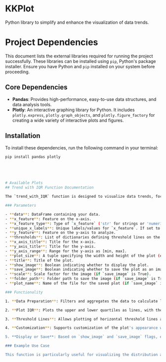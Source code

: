 # KKPlot
Python library to simplify and enhance the visualization of data trends.

# Project Dependencies

This document lists the external libraries required for running the project successfully. These libraries can be installed using `pip`, Python's package installer. Ensure you have Python and `pip` installed on your system before proceeding.

## Core Dependencies

- **Pandas**: Provides high-performance, easy-to-use data structures, and data analysis tools.
- **Plotly**: An interactive graphing library for Python. It includes `plotly.express`, `plotly.graph_objects`, and `plotly.figure_factory` for creating a wide variety of interactive plots and figures.

## Installation

To install these dependencies, run the following command in your terminal:

```bash
pip install pandas plotly





# Available Plots
## Trend with IQR Function Documentation

The `trend_with_IQR` function is designed to visualize data trends, focusing on the Interquartile Range (IQR) across different values of a specified feature. It leverages Plotly for plotting and offers customizable parameters for detailed visualization.

### Parameters

- **data**: DataFrame containing your data.
- **x_feature**: Feature on the x-axis.
- **x_feature_type**: Type of `x_feature` ('str' for strings or 'numeric' for numerical values).
- **unique_x_labels**: Unique labels/values for `x_feature`. If set to 'auto', unique values are automatically determined.
- **y_feature**: Feature on the y-axis to analyze.
- **thresholds**: List of dictionaries defining threshold lines on the plot with keys 'y' (threshold value), 'name' (label), 'line_color', 'line_dash', and 'line_width'. False to avoid plotting threshold lines
- **x_axis_title**: Title for the x-axis.
- **y_axis_title**: Title for the y-axis.
- **y_axis_range**: Range for the y-axis as [min, max].
- **plot_size**: A tuple specifying the width and height of the plot (e.g., (800, 500)).
- **title**: Title of the plot.
- **show_image**: Boolean indicating whether to display the plot.
- **save_image**: Boolean indicating whether to save the plot as an image file.
- **scale**: Scale factor for the image (if `save_image` is True).
- **folder_path**: Folder path to save the image (if `save_image` is True).
- **plot_name**: Name of the file for the saved plot (if `save_image` is True).

### Functionality

1. **Data Preparation**: Filters and aggregates the data to calculate lower quartile, median, and upper quartile values for each unique label/value of `x_feature`.

2. **Plot IQR**: Plots the upper and lower quartiles as lines, with the area between these lines filled, representing the IQR. Medians are plotted with markers, lines, and texts, showing the central tendency for each group.

3. **Threshold Lines**: Allows plotting of horizontal threshold lines across the chart, defined by `thresholds`, to indicate specific values of interest. Labels for these lines are placed accordingly.

4. **Customization**: Supports customization of the plot's appearance with parameters for axis titles, axis ranges, the overall title, and legend positioning. Also, supports scaling and saving the plot as an image.

5. **Display or Save**: Based on `show_image` and `save_image` flags, either displays the plot in an output cell or saves it to a specified path.

### Example Use Case

This function is particularly useful for visualizing the distribution and central tendency of a variable (`y_feature`) across different groups or over time (`x_feature`). It's beneficial for identifying trends, outliers, and variations within the data, making it a valuable tool in exploratory data analysis, reporting, or presenting data insights.
